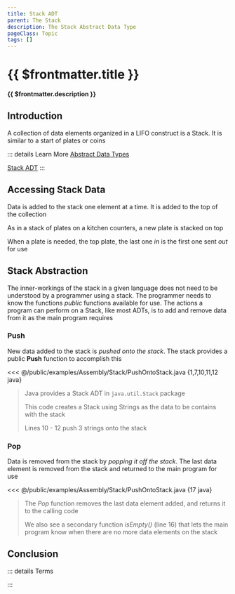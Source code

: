```yaml
---
title: Stack ADT
parent: The Stack
description: The Stack Abstract Data Type
pageClass: Topic
tags: []
---
```


<script setup>
import KeyConcepts from '../../.vitepress/components/KeyConcepts.vue';
import QuestionMC from '../../.vitepress/components/QuestionMC.vue';
import QuestionTF from '../../.vitepress/components/QuestionTF.vue';
</script>

# {{ $frontmatter.title }}
**{{ $frontmatter.description }}**

<KeyConcepts :ConceptArray= "[
{
  Concept:'Abstract Data Type',
  Details:'A model of how a data type works. The program only needs to know how to interact with the construct, but not the inner-workings'
},
{
  Concept:'Stack',
  Details:'A data collection where the last item added to the collection if the first one that can be accessed'
},
{
  Concept:'LIFO',
  Details:'Last In, First Out (LIFO) data accessible collection'
}
]" />

## Introduction
A collection of data elements organized in a LIFO construct is a Stack. It is similar to a start of plates or coins

<!-- ![Real-world stack](https://commons.wikimedia.org/wiki/File:Tallrik_-_Ystad-2018.jpg#/media/File:Tallrik_-_Ystad-2018.jpg) -->

::: details Learn More
[Abstract Data Types](https://en.wikipedia.org/wiki/Abstract_data_type)

[Stack ADT](https://en.wikipedia.org/wiki/Stack_(abstract_data_type))
:::

## Accessing Stack Data
Data is added to the stack one element at a time. It is added to the top of the collection

As in a stack of plates on a kitchen counters, a new plate is stacked on top

When a plate is needed, the top plate, the last one *in* is the first one sent *out* for use

## Stack Abstraction
The inner-workings of the stack in a given language does not need to be understood by a programmer using a stack. The programmer needs to know the functions *public* functions available for use. The actions a program can perform on a Stack, like most ADTs, is to add and remove data from it as the main program requires

### Push
New data added to the stack is *pushed  onto the stack*. The stack provides a public **Push** function to accomplish this

<<< @/public/examples/Assembly/Stack/PushOntoStack.java {1,7,10,11,12 java}

>Java provides a Stack ADT in ```java.util.Stack``` package
>>
>This code creates a Stack using Strings as the data to be contains with the stack
>>
>Lines 10 - 12 push 3 strings onto the stack

<QuestionTF question="In the java code, above, the first name that will be popped is Charles" answer='true' rightAnswerFeedback="It was the last one in, so it will be the first one out" wrongAnswerFeedback="Remember the last one in will be the first one out. In this code Charles will be the first one out"/> 

### Pop
Data is removed from the stack by *popping it off the stack*. The last data element is removed from the stack and returned to the main program for use

<<< @/public/examples/Assembly/Stack/PushOntoStack.java {17 java}
> The *Pop* function removes the last data element added, and returns it to the calling code
>>
> We also see a secondary function *isEmpty()* (line 16) that lets the main program know when there are no more data elements on the stack

<QuestionTF question="In the java code, above, the output will be Alice, Bob, Charles" answer='false' rightAnswerFeedback="Yes! Entries are popped off in the reverse order they were added" wrongAnswerFeedback="No, Recall that stacks are a LIFO ADT. Entries are popped off in the reverse order they were added, so it will be Charles, Bob, Alice"/> 

## Conclusion


::: details Terms
<!--@include: @/TextSnippets/Assembly/BasicIO_Terms.md-->
:::
